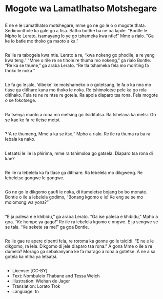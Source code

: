 # Mogote wa Lamatlhatso Motshegare

##
E ne e le Lamatlhatso
motshegare, mme go ne go le o
o mogote thata. Sedimonthole
ka gale go a fisa. Batho botlhe
ba ne ba lapile.
“Bontle le Mpho le Lerato,
tsamayang lo ye go tshameka
kwa ntle!” Mme a rialo.
“Ga ke lo batle mo thoko ga
maoto a ka.”

##
Re ile ra tabogela kwa ntle.
Lerato a re, “kwa nokeng go
phodile, a re yeng kwa teng.”
“Mme o rile re se tlhole re
thuma mo nokeng,” ga rialo
Bontle.
“Re ka se thume,” ga araba
Lerato. “Re tla tshameka fela
mo moriting fa thoko le noka.”

##
Le fa go le jalo, ‘dibeke’ ke
motshameko o o gotetsang, le
fa o ka nna mo tlase ga ditlhare
kana mo thoko le noka.
Re tshimolotse pele ka go rola
ditlhako.
Fela re ne re ntse re gotela.
Ra apola diaparo tsa rona.
Fela mogote o se fokotsege.

##
Ra tsenya maoto a rona mo
metsing go itsidifatsa.
Ra tshelana ka metsi.
Go se kae ke fa re tletse metsi.

##
?“A re thumeng, Mme a ka se
itse,” Mpho a rialo.
Re ile ra thuma ra ba ra lebala
ka nako.

##
Letsatsi le ile la phirima, mme
ra tshimoloa go gatsela.
Diaparo tsa rona di kae?

##
Re ile ra lebelela ka fa tlase ga
ditlhare.
Ra lebelela mo dikgweng.
Re lebeletse gongwe le gongwe.

##
Go ne go le dikgomo gaufi le noka, di
itumeletse bojang bo bo monate.
Bontle o ile a lebelela godimo, “Bonang kgomo
e le! Ke eng se se mo molomong wa yona?”

##
“E ja palesa e e khibidu,” ga araba Lerato.
“Ga ise palesa e khibidu,” Mpho a goa. “Ke
hempe ya gago!”
Re ile ra lebelela kgomo e nngwe. E ja sengwe
se se tala.
“Ke sekete sa me!” ga goa Bontle.

##
Re ile gae re apere dipenti fela,
re roroma ka gonne go le
tsididi.
“E ne e le dikgomo, ra lela.
Dikgomo di jele diaparo tsa
rona.”
A gona Mme o ile a re dumela?
Morago ga sebakanyana ke fa
marago a rona a gotetse. A ne a
sa gotela ka ntlha ya letsatsi.

##
* License: [CC-BY]
* Text: Nombulelo Thabane and Tessa Welch
* Illustration: Wiehan de Jager
* Translation: Lorato Trok
* Language: tn
